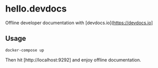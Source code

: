 # hello.devdocs

Offline developer documentation with [devdocs.io](https://devdocs.io]

## Usage

```bash
docker-compose up
```

Then hit [http://localhost:9292] and enjoy offline documentation.